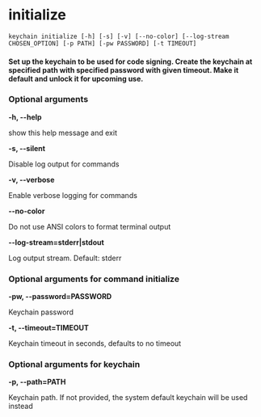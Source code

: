 
initialize
==========


``keychain initialize [-h] [-s] [-v] [--no-color] [--log-stream CHOSEN_OPTION] [-p PATH] [-pw PASSWORD] [-t TIMEOUT] ``
#### Set up the keychain to be used for code signing. Create the keychain        at specified path with specified password with given timeout.        Make it default and unlock it for upcoming use.

### Optional arguments


**-h, --help**

show this help message and exit

**-s, --silent**

Disable log output for commands

**-v, --verbose**

Enable verbose logging for commands

**--no-color**

Do not use ANSI colors to format terminal output

**--log-stream=stderr|stdout**

Log output stream. Default: stderr
### Optional arguments for command initialize


**-pw, --password=PASSWORD**

Keychain password

**-t, --timeout=TIMEOUT**

Keychain timeout in seconds, defaults to no timeout
### Optional arguments for keychain


**-p, --path=PATH**

Keychain path. If not provided, the system default keychain will be used instead